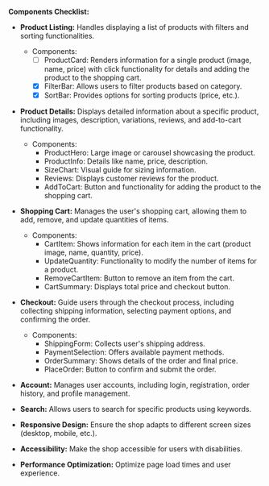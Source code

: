 **Components Checklist:**

* **Product Listing:** Handles displaying a list of products with filters and sorting functionalities. 
    * Components: 
        - [ ] ProductCard: Renders information for a single product (image, name, price) with click functionality for details and adding the product to the shopping cart.
        - [x] FilterBar: Allows users to filter products based on category.
        - [x] SortBar: Provides options for sorting products (price, etc.).
* **Product Details:** Displays detailed information about a specific product, including images, description, variations, reviews, and add-to-cart functionality.
    * Components: 
        * ProductHero: Large image or carousel showcasing the product.
        * ProductInfo: Details like name, price, description.
        * SizeChart: Visual guide for sizing information.
        * Reviews: Displays customer reviews for the product.
        * AddToCart: Button and functionality for adding the product to the shopping cart.

* **Shopping Cart:** Manages the user's shopping cart, allowing them to add, remove, and update quantities of items. 
    * Components: 
        * CartItem: Shows information for each item in the cart (product image, name, quantity, price).
        * UpdateQuantity: Functionality to modify the number of items for a product.
        * RemoveCartItem: Button to remove an item from the cart.
        * CartSummary: Displays total price and checkout button.

* **Checkout:** Guide users through the checkout process, including collecting shipping information, selecting payment options, and confirming the order.
    * Components: 
        * ShippingForm: Collects user's shipping address.
        * PaymentSelection: Offers available payment methods.
        * OrderSummary: Shows details of the order and final price.
        * PlaceOrder: Button to confirm and submit the order.


* **Account:** Manages user accounts, including login, registration, order history, and profile management.
* **Search:** Allows users to search for specific products using keywords.


* **Responsive Design:** Ensure the shop adapts to different screen sizes (desktop, mobile, etc.).
* **Accessibility:** Make the shop accessible for users with disabilities.
* **Performance Optimization:** Optimize page load times and user experience.
